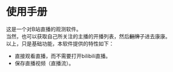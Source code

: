 # 使用手册

这是一个对B站直播的观测软件。\
当然，也可以获取自己所关注的主播的开播列表，然后~~翻牌子~~进去康康。\
以上，只是基础功能，本软件提供的特性如下：

- 直接观看直播，而不需要打开bilibili直播。
- 保存直播视频（直播流）。
